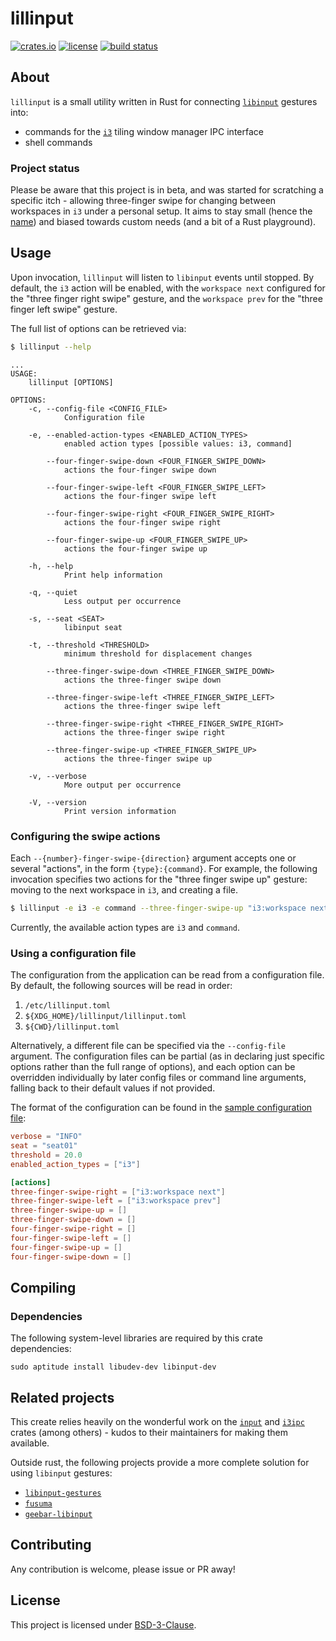 # lillinput

[![crates.io]](https://crates.io/crates/lillinput)
[![license]](LICENSE)
[![build status]](https://github.com/diego-plan9/lillinput/actions/workflows/default.yml)

## About

`lillinput` is a small utility written in Rust for connecting [`libinput`]
gestures into:
* commands for the [`i3`] tiling window manager IPC interface
* shell commands

### Project status

Please be aware that this project is in beta, and was started for scratching
a specific itch - allowing three-finger swipe for changing between workspaces
in `i3` under a personal setup. It aims to stay small (hence the [name]) and
biased towards custom needs (and a bit of a Rust playground).

## Usage

Upon invocation, `lillinput` will listen to `libinput` events until stopped. By
default, the `i3` action will be enabled, with the `workspace next` configured
for the "three finger right swipe" gesture, and the `workspace prev` for the
"three finger left swipe" gesture.

The full list of options can be retrieved via:

```bash
$ lillinput --help
```

```
...
USAGE:
    lillinput [OPTIONS]

OPTIONS:
    -c, --config-file <CONFIG_FILE>
            Configuration file

    -e, --enabled-action-types <ENABLED_ACTION_TYPES>
            enabled action types [possible values: i3, command]

        --four-finger-swipe-down <FOUR_FINGER_SWIPE_DOWN>
            actions the four-finger swipe down

        --four-finger-swipe-left <FOUR_FINGER_SWIPE_LEFT>
            actions the four-finger swipe left

        --four-finger-swipe-right <FOUR_FINGER_SWIPE_RIGHT>
            actions the four-finger swipe right

        --four-finger-swipe-up <FOUR_FINGER_SWIPE_UP>
            actions the four-finger swipe up

    -h, --help
            Print help information

    -q, --quiet
            Less output per occurrence

    -s, --seat <SEAT>
            libinput seat

    -t, --threshold <THRESHOLD>
            minimum threshold for displacement changes

        --three-finger-swipe-down <THREE_FINGER_SWIPE_DOWN>
            actions the three-finger swipe down

        --three-finger-swipe-left <THREE_FINGER_SWIPE_LEFT>
            actions the three-finger swipe left

        --three-finger-swipe-right <THREE_FINGER_SWIPE_RIGHT>
            actions the three-finger swipe right

        --three-finger-swipe-up <THREE_FINGER_SWIPE_UP>
            actions the three-finger swipe up

    -v, --verbose
            More output per occurrence

    -V, --version
            Print version information
```

### Configuring the swipe actions

Each `--{number}-finger-swipe-{direction}` argument accepts one or several
"actions", in the form `{type}:{command}`. For example, the following
invocation specifies two actions for the "three finger swipe up" gesture:
moving to the next workspace in `i3`, and creating a file.

```bash
$ lillinput -e i3 -e command --three-finger-swipe-up "i3:workspace next" --three-finger-swipe-up "command:touch /tmp/myfile"
```

Currently, the available action types are `i3` and `command`.

### Using a configuration file

The configuration from the application can be read from a configuration file.
By default, the following sources will be read in order:

1. `/etc/lillinput.toml`
2. `${XDG_HOME}/lillinput/lillinput.toml`
3. `${CWD}/lillinput.toml`

Alternatively, a different file can be specified via the `--config-file`
argument. The configuration files can be partial (as in declaring just specific 
options rather than the full range of options), and each option can be
overridden individually by later config files or command line arguments,
falling back to their default values if not provided.

The format of the configuration can be found in the [sample configuration file]:

```toml
verbose = "INFO"
seat = "seat01"
threshold = 20.0
enabled_action_types = ["i3"]

[actions]
three-finger-swipe-right = ["i3:workspace next"]
three-finger-swipe-left = ["i3:workspace prev"]
three-finger-swipe-up = []
three-finger-swipe-down = []
four-finger-swipe-right = []
four-finger-swipe-left = []
four-finger-swipe-up = []
four-finger-swipe-down = []
```

## Compiling

### Dependencies

The following system-level libraries are required by this crate dependencies:

```
sudo aptitude install libudev-dev libinput-dev
```

## Related projects

This create relies heavily on the wonderful work on the [`input`] and [`i3ipc`]
crates (among others) - kudos to their maintainers for making them available.

Outside rust, the following projects provide a more complete solution for using
`libinput` gestures:

* [`libinput-gestures`]
* [`fusuma`]
* [`geebar-libinput`]

## Contributing

Any contribution is welcome, please issue or PR away!

## License

This project is licensed under [BSD-3-Clause].

[BSD-3-Clause]: LICENSE
[`i3`]: https://i3wm.org/
[`libinput`]: https://www.freedesktop.org/wiki/Software/libinput/
[name]: https://en.wikipedia.org/wiki/Lilliput_and_Blefuscu
[sample configuration file]: lillinput.toml.sample

[`i3ipc`]: https://github.com/tmerr/i3ipc-rs
[`input`]: https://github.com/Smithay/input.rs

[`libinput-gestures`]: https://github.com/bulletmark/libinput-gestures
[`fusuma`]: https://github.com/iberianpig/fusuma
[`geebar-libinput`]: https://github.com/Coffee2CodeNL/gebaar-libinput

[crates.io]: https://img.shields.io/crates/v/lillinput
[license]: https://img.shields.io/crates/l/lillinput
[build status]: https://github.com/diego-plan9/lillinput/actions/workflows/default.yml/badge.svg

